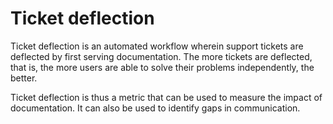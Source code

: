 # Ticket deflection

Ticket deflection is an automated workflow wherein support tickets are deflected by first serving documentation. The more tickets are deflected, that is, the more users are able to solve their problems independently, the better.

Ticket deflection is thus a metric that can be used to measure the impact of documentation. It can also be used to identify gaps in communication.

